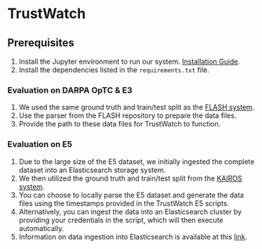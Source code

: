 # TrustWatch

## Prerequisites
1. Install the Jupyter environment to run our system. [Installation Guide](https://jupyter.org/install).
2. Install the dependencies listed in the `requirements.txt` file.

### Evaluation on DARPA OpTC & E3
1. We used the same ground truth and train/test split as the [FLASH system](https://github.com/DART-Laboratory/Flash-IDS).
2. Use the parser from the FLASH repository to prepare the data files.
3. Provide the path to these data files for TrustWatch to function.

### Evaluation on E5
1. Due to the large size of the E5 dataset, we initially ingested the complete dataset into an Elasticsearch storage system.
2. We then utilized the ground truth and train/test split from the [KAIROS system](https://github.com/ProvenanceAnalytics/kairos).
3. You can choose to locally parse the E5 dataset and generate the data files using the timestamps provided in the TrustWatch E5 scripts.
4. Alternatively, you can ingest the data into an Elasticsearch cluster by providing your credentials in the script, which will then execute automatically.
5. Information on data ingestion into Elasticsearch is available at this [link](https://www.elastic.co/blog/how-to-ingest-data-into-elasticsearch-service).